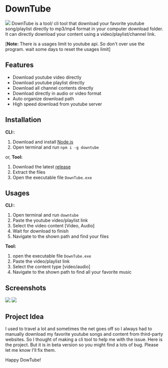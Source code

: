 # DownTube

![](https://i.imgur.com/Jf2NauG.png)
DownTube is a tool/ cli tool that download your favorite youtube song/playlist directly to mp3/mp4 format in your computer download folder. It can directly download your content using a video/playlist/channel link.

[**Note:** There is a usages limit to youtube api. So don't over use the program. wait some days to reset the usages limit]

## Features

- Download youtube video directly
- Download youtube playlist directly
- Download all channel contents directly
- Download directly in audio or video format
- Auto organize download path
- High speed download from youtube server

## Installation

**CLI:**:

1. Download and install [Node.js](https://nodejs.org/en)
2. Open terminal and run `npm i -g downtube`

or,
**Tool:**

1. Download the latest [release](https://github.com/ProCodify/DownTube/releases)
1. Extract the files
1. Open the executable file `DownTube.exe`

## Usages

**CLI:**:

1. Open terminal and run `downtube`
1. Paste the youtube video/playlist link
1. Select the video content [Video, Audio]
1. Wait for download to finish
1. Navigate to the shown path and find your files

**Tool:**

1. open the executable file `DownTube.exe`
1. Paste the video/playlist link
1. Select the content type [video/audio]
1. Navigate to the shown path to find all your favorite music

## Screenshots

![](https://i.imgur.com/cTSO9Lo.png)
![](https://i.imgur.com/NwIQL2E.png)

## Project Idea

I used to travel a lot and sometimes the net goes off so I always had to manually download my favorite youtube songs and content from third-party websites. So I thought of making a cli tool to help me with the issue. Here is the project. But it is in beta version so you might find a lots of bug. Please let me know I'll fix them.

Happy DowTube!

